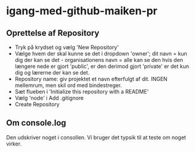 # igang-med-github-maiken-pr

## Oprettelse af Repository

* Tryk på krydset og vælg 'New Repository'
* Vælge hvem der skal kunne se det i dropdown 'owner'; dit navn = kun dig der kan se det - organisationens navn = alle kan se den hvis den længere nede er gjort 'public', er den derimod gjort 'private' er det kun dig og lærerne der kan se det.
* Repository name: giv projektet et navn efterfulgt af dit. INGEN mellemrum, men skil ord med bindestreger.
* Sæt flueben i 'Initialize this repository with a README'
* Vælg 'node' i Add .gitignore
* Create Repository

## Om console.log

Den udskriver noget i consollen. Vi bruger det typsik til at teste om noget virker. 
